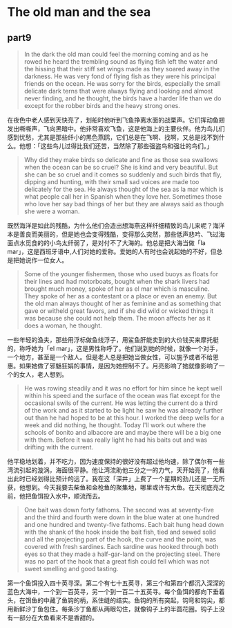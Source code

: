 # The old man and the sea
## part9

>In the dark the old man could feel the morning coming and as he rowed he heard the trembling sound as flying fish left the water and the hissing that their stiff set wings made as they soared away in the darkness. He was very fond of flying fish as they were his principal friends on the ocean. He was sorry for the birds, especially the small delicate dark terns that were always flying and looking and almost never finding, and he thought, the birds have a harder life than we do except for the robber birds and the heavy strong ones.

在夜色中老人感到天快亮了，划船时他听到飞鱼挣离水面的战栗声。它们挥动鱼翅发出嘶嘶声，飞向黑暗中。他非常喜欢飞鱼，这是他海上的主要伙伴。他为鸟儿们感到忧愁，尤其是那些纤小的黑色燕鸥，它们总是在飞啊、找啊，又总是找不到什么。他想：「这些鸟儿过得比我们还苦，当然除了那些强盗鸟和强壮的鸟们。」

>Why did they make birds so delicate and fine as those sea swallows when the ocean can be so cruel? She is kind and very beautiful. But she can be so cruel and it comes so suddenly and such birds that fly, dipping and hunting, with their small sad voices are made too delicately for the sea. He always thought of the sea as la mar which is what people call her in Spanish when they love her. Sometimes those who love her say bad things of her but they are always said as though she were a woman.

既然海洋是如此的残酷，为什么他们会造出想海燕这样纤细精致的鸟儿来呢？海洋本是善良而美丽的，但是她也会变得残酷，变得那么突然，那些低声悲吟、飞过海面点水觅食的的小鸟太纤弱了，是对付不了大海的。他总是把大海当做「la mar」，这是西班牙语中,人们对她的爱称。爱她的人有时也会说起她的不好，但总是把她说作一位女人。


>Some of the younger fishermen, those who used buoys as floats for their lines and had motorboats, bought when the shark livers had brought much money, spoke of her as el mar which is masculine. They spoke of her as a contestant or a place or even an enemy. But the old man always thought of her as feminine and as something that gave or witheld great favors, and if she did wild or wicked things it was because she could not help them. The moon affects her as it does a woman, he thought.

一些年轻的渔夫，那些用浮标做鱼线浮子，用鲨鱼肝能卖到的大价钱买来摩托艇的，称呼她为「el mar」，这是男性称呼了。他们说到她的时候，就像一个对手，一个地方，甚至是一个敌人。但是老人总是把她当做女性，可以施予或者不给恩惠。如果她做了邪魅狂娟的事情，是因为她控制不了。月亮影响了她就像影响了一个的女人，老人想到。

>He was rowing steadily and it was no effort for him since he kept well within his speed and the surface of the ocean was flat except for the occasional swils of the current. He was letting the current do a third of the work and as it started to be light he saw he was already further out than he had hoped to be at this hour. I worked the deep wells for a week and did nothing, he thought. Today I'll work out where the schools of bonito and albacore are and maybe there will be a big one with them. Before it was really light he had his baits out and was drifting with the current.

他平稳地划着，并不吃力，因为速度保持的很好没有超过他均速，除了偶尔有一些湾流引起的漩涡，海面很平静。他让湾流助他三分之一的力气，天开始亮了，他看出此时已经划得比预计的远了。我在这「深井」上费了一个星期的劲儿还是一无所获，他想到。今天我要去柴鱼和金枪鱼的聚集地，哪里或许有大鱼。在天彻底亮之前，他把鱼饵投入水中，顺流而去。


>One bait was down forty fathoms. The second was at seventy-five and the third and fourth were down in the blue water at one hundred and one hundred and twenty-five fathoms. Each bait hung head down with the shank of the hook inside the bait fish, tied and sewed solid and all the projecting part of the hook, the curve and the point, was covered with fresh sardines. Each sardine was hooked through both eyes so that they made a half-gar-land on the projecting steel. There was no part of the hook that a great fish could fell which was not sweet smelling and good tasting.

第一个鱼饵投入四十英寻深。第二个有七十五英寻，第三个和第四个都沉入深深的蓝色大海中，一个到一百英寻，另一个到一百二十五英寻。每个鱼饵的都向下垂着头，在饵鱼的中藏了鱼钩的柄，系住缝的结实。鱼钩的所有突起，钩弯和钩尖，都用新鲜沙丁鱼包住。每条沙丁鱼都从两眼勾住，就像钩子上的半圆花圈。钩子上没有一部分在大鱼看来不是香甜的。
